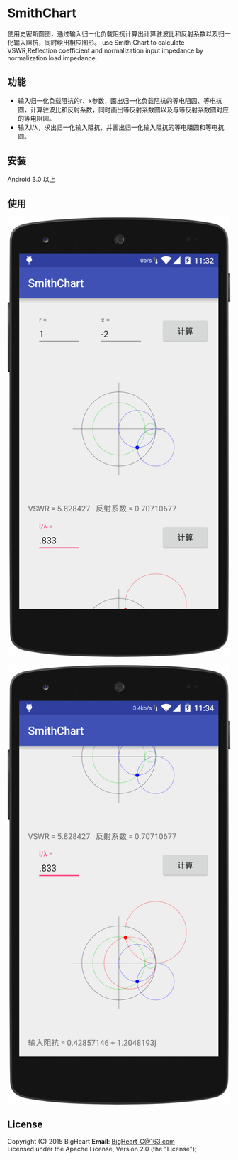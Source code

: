 # SmithChart
使用史密斯圆图，通过输入归一化负载阻抗计算出计算驻波比和反射系数以及归一化输入阻抗，同时绘出相应图形。
use Smith Chart to calculate VSWR,Reflection coefficient and normalization input impedance by normalization load impedance.

## 功能
- 输入归一化负载阻抗的r、x参数，画出归一化负载阻抗的等电阻圆、等电抗圆，计算驻波比和反射系数，同时画出等反射系数圆以及与等反射系数圆对应的等电阻圆。
- 输入l/λ，求出归一化输入阻抗，并画出归一化输入阻抗的等电阻圆和等电抗圆。

## 安装
Android 3.0 以上

## 使用
![r_x](https://github.com/BigHeartC/SmithChart/blob/master/r_x.png)  

![l_lamda_rate](https://github.com/BigHeartC/SmithChart/blob/master/l_lamda_rate.png)

## License
Copyright (C) 2015 BigHeart **Email**: BigHeart_C@163.com  
Licensed under the Apache License, Version 2.0 (the "License");

